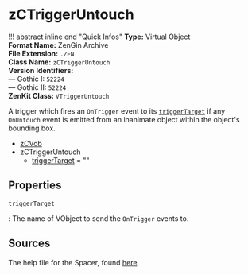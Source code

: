# zCTriggerUntouch

!!! abstract inline end "Quick Infos"
    **Type:** Virtual Object<br/>
    **Format Name:** ZenGin Archive<br/>
    **File Extension:** `.ZEN`<br/>
    **Class Name:** `zCTriggerUntouch`<br/>
    **Version Identifiers:**<br />
    — Gothic I: `52224`<br/>
    — Gothic II: `52224`<br/>
    **ZenKit Class:** `VTriggerUntouch`

A trigger which fires an `OnTrigger` event to its [`triggerTarget`](#triggerTarget) if any `OnUntouch` event is emitted
from an inanimate object within the object's bounding box.

<ul class="sp-list">
    <li class="sp-type"><a href="../zCVob/">zCVob</a></li>
    <li class="sp-type">
        <span>zCTriggerUntouch</span>
        <ul class="sp-list">
            <li class="sp-string"><a href="#triggerTarget">triggerTarget</a> = ""</li>
        </ul>
    </li>
</ul>

## Properties

<a name="triggerTarget" class="t-str"></a> `triggerTarget`

:   The name of VObject to send the `OnTrigger` events to.


## Sources

The help file for the Spacer, found [here](https://wiki.worldofgothic.de/doku.php?id=spacer:hilfedatei).

